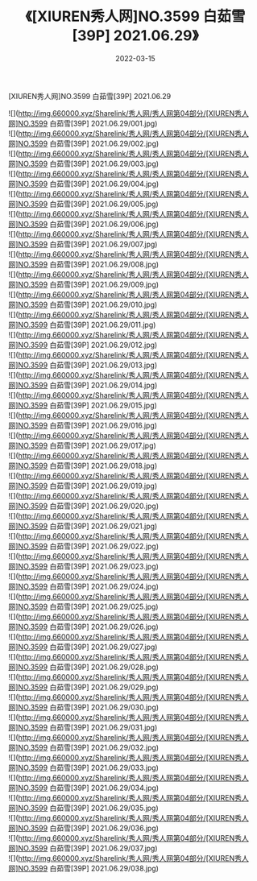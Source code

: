 ﻿---
layout: post
title:  《[XIUREN秀人网]NO.3599 白茹雪[39P] 2021.06.29》
date:   2022-03-15
img: http://img.660000.xyz/Sharelink/秀人网/秀人网第04部分/[XIUREN秀人网]NO.3599 白茹雪[39P] 2021.06.29/000.jpg
categories: [美女, 清纯, 唯美]
---

[XIUREN秀人网]NO.3599 白茹雪[39P] 2021.06.29

 ![](http://img.660000.xyz/Sharelink/秀人网/秀人网第04部分/[XIUREN秀人网]NO.3599 白茹雪[39P] 2021.06.29/001.jpg) <br>![](http://img.660000.xyz/Sharelink/秀人网/秀人网第04部分/[XIUREN秀人网]NO.3599 白茹雪[39P] 2021.06.29/002.jpg) <br>![](http://img.660000.xyz/Sharelink/秀人网/秀人网第04部分/[XIUREN秀人网]NO.3599 白茹雪[39P] 2021.06.29/003.jpg) <br>![](http://img.660000.xyz/Sharelink/秀人网/秀人网第04部分/[XIUREN秀人网]NO.3599 白茹雪[39P] 2021.06.29/004.jpg) <br>![](http://img.660000.xyz/Sharelink/秀人网/秀人网第04部分/[XIUREN秀人网]NO.3599 白茹雪[39P] 2021.06.29/005.jpg) <br>![](http://img.660000.xyz/Sharelink/秀人网/秀人网第04部分/[XIUREN秀人网]NO.3599 白茹雪[39P] 2021.06.29/006.jpg) <br>![](http://img.660000.xyz/Sharelink/秀人网/秀人网第04部分/[XIUREN秀人网]NO.3599 白茹雪[39P] 2021.06.29/007.jpg) <br>![](http://img.660000.xyz/Sharelink/秀人网/秀人网第04部分/[XIUREN秀人网]NO.3599 白茹雪[39P] 2021.06.29/008.jpg) <br>![](http://img.660000.xyz/Sharelink/秀人网/秀人网第04部分/[XIUREN秀人网]NO.3599 白茹雪[39P] 2021.06.29/009.jpg) <br>![](http://img.660000.xyz/Sharelink/秀人网/秀人网第04部分/[XIUREN秀人网]NO.3599 白茹雪[39P] 2021.06.29/010.jpg) <br>![](http://img.660000.xyz/Sharelink/秀人网/秀人网第04部分/[XIUREN秀人网]NO.3599 白茹雪[39P] 2021.06.29/011.jpg) <br>![](http://img.660000.xyz/Sharelink/秀人网/秀人网第04部分/[XIUREN秀人网]NO.3599 白茹雪[39P] 2021.06.29/012.jpg) <br>![](http://img.660000.xyz/Sharelink/秀人网/秀人网第04部分/[XIUREN秀人网]NO.3599 白茹雪[39P] 2021.06.29/013.jpg) <br>![](http://img.660000.xyz/Sharelink/秀人网/秀人网第04部分/[XIUREN秀人网]NO.3599 白茹雪[39P] 2021.06.29/014.jpg) <br>![](http://img.660000.xyz/Sharelink/秀人网/秀人网第04部分/[XIUREN秀人网]NO.3599 白茹雪[39P] 2021.06.29/015.jpg) <br>![](http://img.660000.xyz/Sharelink/秀人网/秀人网第04部分/[XIUREN秀人网]NO.3599 白茹雪[39P] 2021.06.29/016.jpg) <br>![](http://img.660000.xyz/Sharelink/秀人网/秀人网第04部分/[XIUREN秀人网]NO.3599 白茹雪[39P] 2021.06.29/017.jpg) <br>![](http://img.660000.xyz/Sharelink/秀人网/秀人网第04部分/[XIUREN秀人网]NO.3599 白茹雪[39P] 2021.06.29/018.jpg) <br>![](http://img.660000.xyz/Sharelink/秀人网/秀人网第04部分/[XIUREN秀人网]NO.3599 白茹雪[39P] 2021.06.29/019.jpg) <br>![](http://img.660000.xyz/Sharelink/秀人网/秀人网第04部分/[XIUREN秀人网]NO.3599 白茹雪[39P] 2021.06.29/020.jpg) <br>![](http://img.660000.xyz/Sharelink/秀人网/秀人网第04部分/[XIUREN秀人网]NO.3599 白茹雪[39P] 2021.06.29/021.jpg) <br>![](http://img.660000.xyz/Sharelink/秀人网/秀人网第04部分/[XIUREN秀人网]NO.3599 白茹雪[39P] 2021.06.29/022.jpg) <br>![](http://img.660000.xyz/Sharelink/秀人网/秀人网第04部分/[XIUREN秀人网]NO.3599 白茹雪[39P] 2021.06.29/023.jpg) <br>![](http://img.660000.xyz/Sharelink/秀人网/秀人网第04部分/[XIUREN秀人网]NO.3599 白茹雪[39P] 2021.06.29/024.jpg) <br>![](http://img.660000.xyz/Sharelink/秀人网/秀人网第04部分/[XIUREN秀人网]NO.3599 白茹雪[39P] 2021.06.29/025.jpg) <br>![](http://img.660000.xyz/Sharelink/秀人网/秀人网第04部分/[XIUREN秀人网]NO.3599 白茹雪[39P] 2021.06.29/026.jpg) <br>![](http://img.660000.xyz/Sharelink/秀人网/秀人网第04部分/[XIUREN秀人网]NO.3599 白茹雪[39P] 2021.06.29/027.jpg) <br>![](http://img.660000.xyz/Sharelink/秀人网/秀人网第04部分/[XIUREN秀人网]NO.3599 白茹雪[39P] 2021.06.29/028.jpg) <br>![](http://img.660000.xyz/Sharelink/秀人网/秀人网第04部分/[XIUREN秀人网]NO.3599 白茹雪[39P] 2021.06.29/029.jpg) <br>![](http://img.660000.xyz/Sharelink/秀人网/秀人网第04部分/[XIUREN秀人网]NO.3599 白茹雪[39P] 2021.06.29/030.jpg) <br>![](http://img.660000.xyz/Sharelink/秀人网/秀人网第04部分/[XIUREN秀人网]NO.3599 白茹雪[39P] 2021.06.29/031.jpg) <br>![](http://img.660000.xyz/Sharelink/秀人网/秀人网第04部分/[XIUREN秀人网]NO.3599 白茹雪[39P] 2021.06.29/032.jpg) <br>![](http://img.660000.xyz/Sharelink/秀人网/秀人网第04部分/[XIUREN秀人网]NO.3599 白茹雪[39P] 2021.06.29/033.jpg) <br>![](http://img.660000.xyz/Sharelink/秀人网/秀人网第04部分/[XIUREN秀人网]NO.3599 白茹雪[39P] 2021.06.29/034.jpg) <br>![](http://img.660000.xyz/Sharelink/秀人网/秀人网第04部分/[XIUREN秀人网]NO.3599 白茹雪[39P] 2021.06.29/035.jpg) <br>![](http://img.660000.xyz/Sharelink/秀人网/秀人网第04部分/[XIUREN秀人网]NO.3599 白茹雪[39P] 2021.06.29/036.jpg) <br>![](http://img.660000.xyz/Sharelink/秀人网/秀人网第04部分/[XIUREN秀人网]NO.3599 白茹雪[39P] 2021.06.29/037.jpg) <br>![](http://img.660000.xyz/Sharelink/秀人网/秀人网第04部分/[XIUREN秀人网]NO.3599 白茹雪[39P] 2021.06.29/038.jpg) <br>